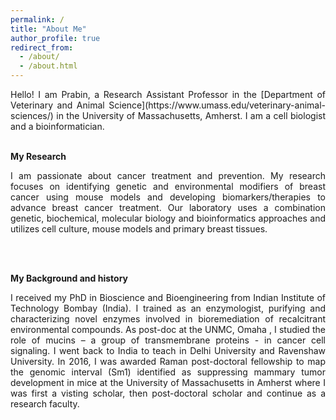 ```yaml
---
permalink: /
title: "About Me"
author_profile: true
redirect_from: 
  - /about/
  - /about.html
---
```

<p style='text-align: justify;'> 
Hello! I am Prabin, a Research Assistant Professor in the [Department of Veterinary and Animal Science](https://www.umass.edu/veterinary-animal-sciences/) in the University of Massachusetts, Amherst. I am a cell biologist and a bioinformatician. <br/><br/></p>


**My Research**
<p style='text-align: justify;'>
I am passionate about cancer treatment and prevention. My research focuses on identifying genetic and environmental modifiers of breast cancer using mouse models and developing biomarkers/therapies to advance breast cancer treatment. Our laboratory uses a combination genetic, biochemical, molecular biology and bioinformatics approaches and utilizes cell culture, mouse models and primary breast tissues.</p><br/><br/>


**My Background and history**
<p style='text-align: justify;'>
I received my PhD in Bioscience and Bioengineering from Indian Institute of Technology Bombay (India). I trained as an enzymologist, purifying and characterizing novel enzymes involved in bioremediation of recalcitrant environmental compounds. As post-doc at the UNMC, Omaha , I studied the role of mucins – a group of transmembrane proteins - in cancer cell signaling. I went back to India to teach in Delhi University and Ravenshaw University. In 2016, I was awarded Raman post-doctoral fellowship  to map the genomic interval (Sm1) identified as suppressing mammary tumor development in mice at the University of Massachusetts in Amherst where I was first a visting scholar, then post-doctoral scholar and continue as a research faculty. </p><br/><br/>